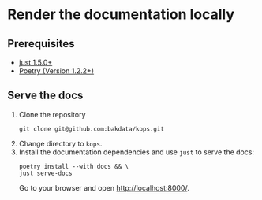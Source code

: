 # Render the documentation locally

## Prerequisites
- [just 1.5.0+](https://github.com/casey/just)
- [Poetry (Version 1.2.2+)](https://github.com/python-poetry/poetry)

## Serve the docs
1. Clone the repository
    ```shell
    git clone git@github.com:bakdata/kops.git
    ```
2. Change directory to `kops`.
3. Install the documentation dependencies and use `just` to serve the docs:
    ```shell
    poetry install --with docs && \
    just serve-docs
    ```
    Go to your browser and open [http://localhost:8000/](http://localhost:8000/).
